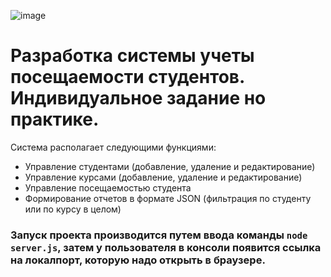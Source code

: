 
![image](https://github.com/user-attachments/assets/96c120b9-970f-4e37-b648-5d2dae8a5d51)
# Разработка системы учеты посещаемости студентов. Индивидуальное задание но практике. 
Система располагает следующими функциями: 
* Управление студентами (добавление, удаление и редактирование)
* Управление курсами (добавление, удаление и редактирование)
* Управление посещаемостью студента
* Формирование отчетов в формате JSON (фильтрация по студенту или по курсу в целом)

### Запуск проекта производится путем ввода команды `node server.js`, затем у пользователя в консоли появится ссылка на локалпорт, которую надо открыть в браузере. 
